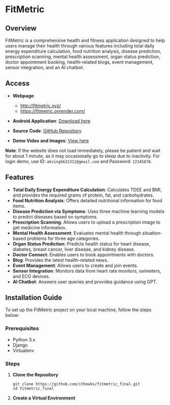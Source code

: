 # FitMetric

## Overview

FitMetric is a comprehensive health and fitness application designed to help users manage their health through various features including total daily energy expenditure calculation, food nutrition analysis, disease prediction, prescription scanning, mental health assessment, organ status prediction, doctor appointment booking, health-related blogs, event management, sensor integration, and an AI chatbot.

## Access

- **Webpage**: 
  - http://fitmetric.xyz/
  - https://fitmetric.onrender.com/

- **Android Application**: [Download here](https://drive.google.com/drive/folders/15WLHTPvEbu1Ko2u1QVoh3HvHpdxoCQol?usp=sharing)

- **Source Code**: [GitHub Repository](https://github.com/itheaks/fitmetric_final)

- **Demo Video and Images**: [View here](https://drive.google.com/drive/folders/1ucZiw2I2nZAXxbmX3eK-Djm73JyUvR-7?usp=sharing)

**Note**: If the website does not load immediately, please be patient and wait for about 1 minute, as it may occasionally go to sleep due to inactivity. For login demo, use ID: `aksingh621311@gmail.com` and Password: `12345678`.

## Features

- **Total Daily Energy Expenditure Calculation**: Calculates TDEE and BMI, and provides the required grams of protein, fat, and carbohydrates.
- **Food Nutrition Analysis**: Offers detailed nutritional information for food items.
- **Disease Prediction via Symptoms**: Uses three machine learning models to predict diseases based on symptoms.
- **Prescription Scanning**: Allows users to upload a prescription image to get medicine information.
- **Mental Health Assessment**: Evaluates mental health through situation-based problems for three age categories.
- **Organ Status Prediction**: Predicts health status for heart disease, diabetes, breast cancer, liver disease, and kidney disease.
- **Doctor Connect**: Enables users to book appointments with doctors.
- **Blog**: Provides the latest health-related news.
- **Event Management**: Allows users to create and join events.
- **Sensor Integration**: Monitors data from heart rate monitors, oximeters, and ECG devices.
- **AI Chatbot**: Answers user queries and provides guidance using GPT.

## Installation Guide

To set up the FitMetric project on your local machine, follow the steps below:

### Prerequisites

- Python 3.x
- Django
- Virtualenv

### Steps

1. **Clone the Repository**
    ```
    git clone https://github.com/itheaks/fitmetric_final.git
    cd fitmetric_final
    ```
2. **Create a Virtual Environment**

